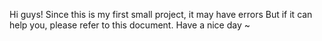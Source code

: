Hi guys!
Since this is my first small project, it may have errors
But if it can help you, please refer to this document.
Have a nice day ~
